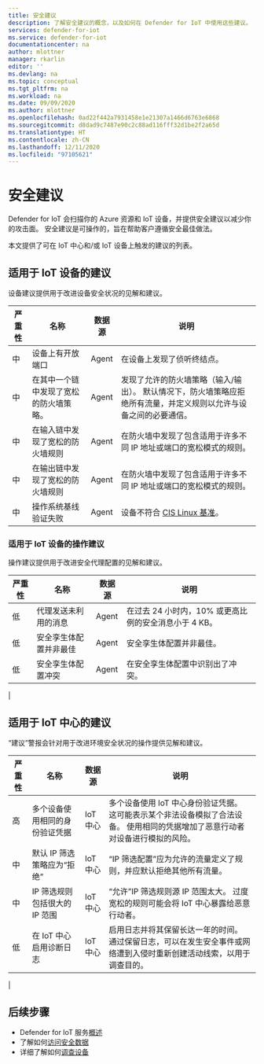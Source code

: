 ```yaml
---
title: 安全建议
description: 了解安全建议的概念，以及如何在 Defender for IoT 中使用这些建议。
services: defender-for-iot
ms.service: defender-for-iot
documentationcenter: na
author: mlottner
manager: rkarlin
editor: ''
ms.devlang: na
ms.topic: conceptual
ms.tgt_pltfrm: na
ms.workload: na
ms.date: 09/09/2020
ms.author: mlottner
ms.openlocfilehash: 0ad22f442a7931458e1e21307a1466d6763e6868
ms.sourcegitcommit: d8dad9c7487e90c2c88ad116fff32d1be2f2a65d
ms.translationtype: HT
ms.contentlocale: zh-CN
ms.lasthandoff: 12/11/2020
ms.locfileid: "97105621"
---
```

# <a name="security-recommendations"></a>安全建议

Defender for IoT 会扫描你的 Azure 资源和 IoT 设备，并提供安全建议以减少你的攻击面。
安全建议是可操作的，旨在帮助客户遵循安全最佳做法。

本文提供了可在 IoT 中心和/或 IoT 设备上触发的建议的列表。

## <a name="recommendations-for-iot-devices"></a>适用于 IoT 设备的建议

设备建议提供用于改进设备安全状况的见解和建议。

| 严重性 | 名称                                                      | 数据源 | 说明                                                                                                                                                                                           |
|----------|-----------------------------------------------------------|-------------|-------------------------------------------------------------------------------------------------------------------------------------------------------------------------------------------------------|
| 中   | 设备上有开放端口                                      | Agent       | 在设备上发现了侦听终结点。                                                                                                                                                        |
| 中   | 在其中一个链中发现了宽松的防火墙策略。 | Agent       | 发现了允许的防火墙策略（输入/输出）。 默认情况下，防火墙策略应拒绝所有流量，并定义规则以允许与设备之间的必要通信。                               |
| 中   | 在输入链中发现了宽松的防火墙规则     | Agent       | 在防火墙中发现了包含适用于许多不同 IP 地址或端口的宽松模式的规则。                                                                                    |
| 中   | 在输出链中发现了宽松的防火墙规则    | Agent       | 在防火墙中发现了包含适用于许多不同 IP 地址或端口的宽松模式的规则。                                                                                   |
| 中   | 操作系统基线验证失败           | Agent       | 设备不符合 [CIS Linux 基准](https://www.cisecurity.org/cis-benchmarks/)。                                                                                                        |

### <a name="operational-recommendations-for-iot-devices"></a>适用于 IoT 设备的操作建议

操作建议提供用于改进安全代理配置的见解和建议。

| 严重性 | 名称                                    | 数据源 | 说明                                                                       |
|----------|-----------------------------------------|-------------|-----------------------------------------------------------------------------------|
| 低      | 代理发送未利用的消息          | Agent       | 在过去 24 小时内，10% 或更高比例的安全消息小于 4 KB。  |
| 低      | 安全孪生体配置并非最佳 | Agent       | 安全孪生体配置并非最佳。                                        |
| 低      | 安全孪生体配置冲突    | Agent       | 在安全孪生体配置中识别出了冲突。 |                          |
|

## <a name="recommendations-for-iot-hub"></a>适用于 IoT 中心的建议

“建议”警报会针对用于改进环境安全状况的操作提供见解和建议。

| 严重性 | 名称                                                     | 数据源 | 说明                                                                                                                                                                                                             |
|----------|----------------------------------------------------------|-------------|-------------------------------------------------------------------------------------------------------------------------------------------------------------------------------------------------------------------------|
| 高     | 多个设备使用相同的身份验证凭据 | IoT 中心     | 多个设备使用 IoT 中心身份验证凭据。 这可能表示某个非法设备模拟了合法设备。 使用相同的凭据增加了恶意行动者对设备进行模拟的风险。 |
| 中   | 默认 IP 筛选策略应为“拒绝”                  | IoT 中心     | “IP 筛选配置”应为允许的流量定义了规则，并应默认拒绝其他所有流量。                                                                                                     |
| 中   | IP 筛选规则包括很大的 IP 范围                   | IoT 中心     | “允许”IP 筛选规则源 IP 范围太大。 过度宽松的规则可能会将 IoT 中心暴露给恶意行动者。                                                                                       |
| 低      | 在 IoT 中心启用诊断日志                       | IoT 中心     | 启用日志并将其保留长达一年的时间。 通过保留日志，可以在发生安全事件或网络遭到入侵时重新创建活动线索，以用于调查目的。                                       |
|

## <a name="next-steps"></a>后续步骤

- Defender for IoT 服务[概述](overview.md)
- 了解如何[访问安全数据](how-to-security-data-access.md)
- 详细了解如何[调查设备](how-to-investigate-device.md)
